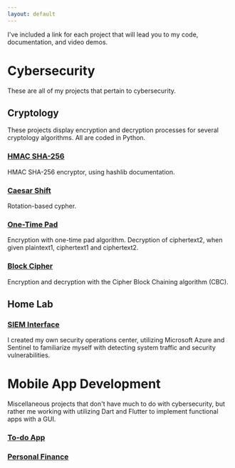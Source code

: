 ```yaml
---
layout: default
---
```


I've included a link for each project that will lead you to my code, documentation, and video demos.

# Cybersecurity

These are all of my projects that pertain to cybersecurity.

## Cryptology

These projects display encryption and decryption processes for several cryptology algorithms. All are coded in Python.

### [HMAC SHA-256](./hmac-sha-256.md)
HMAC SHA-256 encryptor, using hashlib documentation.

### [Caesar Shift](./caesar-cryptology.md)
Rotation-based cypher.

### [One-Time Pad](./one-time-pad.md)
Encryption with one-time pad algorithm.
Decryption of ciphertext2, when given plaintext1, ciphertext1 and ciphertext2.

### [Block Cipher](./block-cipher.md)
Encryption and decryption with the Cipher Block Chaining algorithm (CBC).

## Home Lab
### [SIEM Interface](./siem-lab.md)
I created my own security operations center, utilizing Microsoft Azure and Sentinel to familiarize myself with detecting system traffic and security vulnerabilities.

# Mobile App Development

Miscellaneous projects that don't have much to do with cybersecurity, but rather me working with utilizing Dart and Flutter to implement functional apps with a GUI.

### [To-do App](./todo-app.md)

### [Personal Finance](./personal-finance.md)
 


